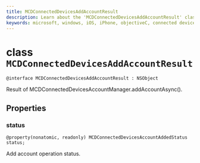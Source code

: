 ```yaml
---
title: MCDConnectedDevicesAddAccountResult
description: Learn about the 'MCDConnectedDevicesAddAccountResult' class. See the property for the 'add account operation status'.
keywords: microsoft, windows, iOS, iPhone, objectiveC, connected devices, Project Rome
---
```


# class `MCDConnectedDevicesAddAccountResult` 

```
@interface MCDConnectedDevicesAddAccountResult : NSObject
```  
Result of MCDConnectedDevicesAccountManager.addAccountAsync().

## Properties

### status

`@property(nonatomic, readonly) MCDConnectedDevicesAccountAddedStatus status;`

Add account operation status.
